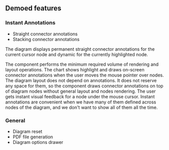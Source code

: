 ## Demoed features
### Instant Annotations
* Straight connector annotations
* Stacking connector annotations

The diagram displays permanent straight connector annotations for the current cursor node and dynamic for the currently highlighted node. 

The component performs the minimum required volume of rendering and layout operations. The chart shows highlight and draws on-screen connector annotations when the user moves the mouse pointer over nodes. The diagram layout does not depend on annotations. It does not reserve any space for them, so the component draws connector annotations on top of diagram nodes without general layout and nodes rendering. The user gets instant visual feedback for a node under the mouse cursor. Instant annotations are convenient when we have many of them defined across nodes of the diagram, and we don't want to show all of them all the time.

### General
* Diagram reset
* PDF file generation
* Diagram options drawer